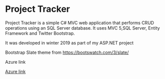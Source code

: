 <h1>Project Tracker</h1>

<p>Project Tracker is a simple C# MVC web application that performs CRUD operations using an SQL Server database.
It uses MVC 5,SQL Server, Entity Framework and Twitter Bootstrap.</p>

<p>It was developed in winter 2019 as part of my ASP.NET project</p>
<p>Bootstrap Slate theme from <a href="https://bootswatch.com/3/slate/">https://bootswatch.com/3/slate/</a></p>
<p> Azure link <a href ="https://projectreview.azurewebsites.net/"</a></p>
<p> Azure link <a href ="https://github.com/sheethalsebastian2017/ProjectTracker/tree/master/ProjectTracker"</a></p>